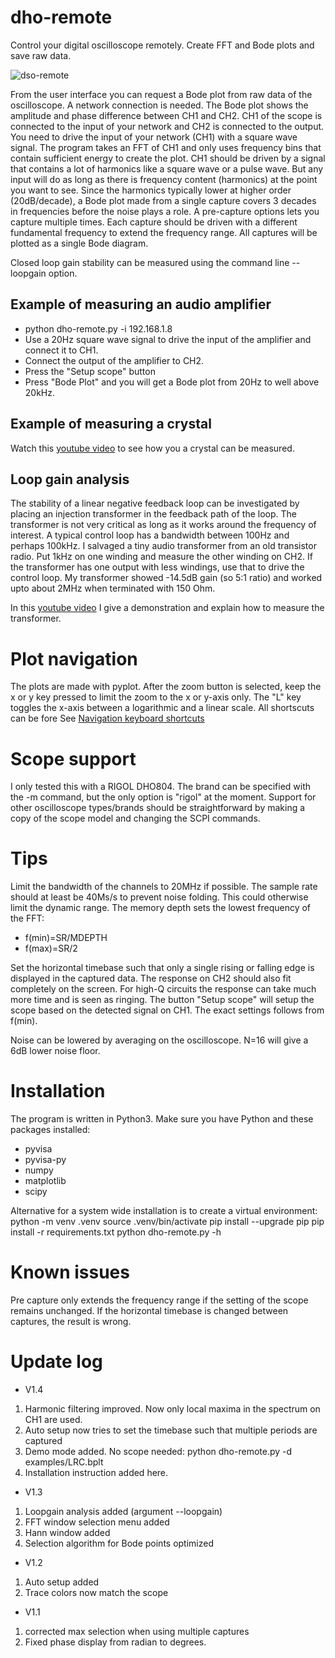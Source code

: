 # dho-remote
Control your digital oscilloscope remotely. Create FFT and Bode plots and save raw data.

![dso-remote](https://github.com/user-attachments/assets/7ea66529-6ad8-4621-9ad9-0dd2b22d09b0)


From the user interface you can request a Bode plot from raw data of the oscilloscope. A network connection is needed.
The Bode plot shows the amplitude and phase difference between CH1 and CH2. CH1 of the scope is connected to the input
of your network and CH2 is connected to the output. You need to drive the input of your network (CH1) with a square wave
signal. The program takes an FFT of CH1 and only uses frequency bins that contain sufficient energy to create the plot. 
CH1 should be driven by a signal that contains a lot of harmonics like a square wave or a pulse wave. 
But any input will do as long as there is frequency content (harmonics) at the point you want to see.
Since the harmonics typically lower at higher order (20dB/decade), a Bode plot made from a single capture covers
3 decades in frequencies before the noise plays a role.
A pre-capture options lets you capture multiple times. Each capture should be driven with a different fundamental frequency
to extend the frequency range. All captures will be plotted as a single Bode diagram.

Closed loop gain stability can be measured using the command line --loopgain option.


## Example of measuring an audio amplifier

* python dho-remote.py -i 192.168.1.8
* Use a 20Hz square wave signal to drive the input of the amplifier and connect it to CH1.
* Connect the output of the amplifier to CH2.
* Press the "Setup scope" button
* Press "Bode Plot" and you will get a Bode plot from 20Hz to well above 20kHz.

## Example of measuring a crystal
Watch this [youtube video](https://www.youtube.com/watch?v=M2XBamR0O_g) to see how you a crystal can be measured.

## Loop gain analysis
The stability of a linear negative feedback loop can be investigated by placing an injection transformer in the feedback path of the loop.
The transformer is not very critical as long as it works around the frequency of interest. A typical control loop has
a bandwidth between 100Hz and perhaps 100kHz. I salvaged a tiny audio transformer from an old transistor radio. 
Put 1kHz on one winding and measure the other winding on CH2. If the transformer has one output with less windings, 
use that to drive the control loop. My transformer showed -14.5dB gain (so 5:1 ratio) and worked upto about 2MHz when
terminated with 150 Ohm.

In this [youtube video](https://www.youtube.com/watch?v=Dlk0V3aPnzg) I give a demonstration and explain how to measure the
transformer.

# Plot navigation
The plots are made with pyplot. After the zoom button is selected, keep the x or y key pressed to limit the zoom to
the x or y-axis only.
The "L" key toggles the x-axis between a logarithmic and a linear scale.
All shortscuts can be fore
See [Navigation keyboard shortcuts](https://matplotlib.org/stable/users/explain/figure/interactive.html#navigation-keyboard-shortcuts)

# Scope support
I only tested this with a RIGOL DHO804. The brand can be specified with the -m command, but the only option is "rigol"
at the moment. Support for other oscilloscope types/brands should be straightforward by making a copy of the scope model
and changing the SCPI commands.

# Tips
Limit the bandwidth of the channels to 20MHz if possible. The sample rate should at least be 40Ms/s to prevent noise folding. 
This could otherwise limit the dynamic range. The memory depth sets the lowest frequency of the FFT:
* f(min)=SR/MDEPTH
* f(max)=SR/2

Set the horizontal timebase such that only a single rising or falling edge is displayed in the captured data. The response 
on CH2 should also fit completely on the screen. For high-Q circuits the response can take much more time and is seen as
ringing. The button "Setup scope" will setup the scope based on the detected signal on CH1.
The exact settings follows from f(min).

Noise can be lowered by averaging on the oscilloscope. N=16 will give a 6dB lower noise floor.
# Installation
The program is written in Python3. Make sure you have Python and these packages installed:
* pyvisa
* pyvisa-py
* numpy
* matplotlib
* scipy

Alternative for a system wide installation is to create a virtual environment:
python -m venv .venv
source .venv/bin/activate
pip install --upgrade pip
pip install -r requirements.txt
python dho-remote.py -h
# Known issues
Pre capture only extends the frequency range if the setting of the scope remains unchanged. If the horizontal timebase 
is changed between captures, the result is wrong.

# Update log
* V1.4
1. Harmonic filtering improved. Now only local maxima in the spectrum on CH1 are used.
2. Auto setup now tries to set the timebase such that multiple periods are captured
3. Demo mode added. No scope needed: python dho-remote.py -d examples/LRC.bplt
4. Installation instruction added here. 
* V1.3
1. Loopgain analysis added (argument --loopgain)
2. FFT window selection menu added
3. Hann window added
4. Selection algorithm for Bode points optimized
* V1.2
1. Auto setup added
2. Trace colors now match the scope
* V1.1
1. corrected max selection when using multiple captures
2. Fixed phase display from radian to degrees.
